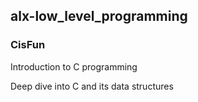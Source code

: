 ## alx-low_level_programming
### CisFun
Introduction to C programming

Deep dive into C and its data structures
